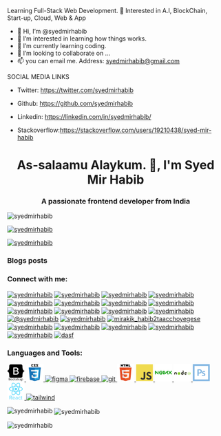Learning Full-Stack Web Development.
🤔 Interested in A.I, BlockChain, Start-up, Cloud, Web & App

- 👋 Hi, I’m @syedmirhabib
- 👀 I’m interested in learning how things works.
- 🌱 I’m currently learning coding. 
- 💞️ I’m looking to collaborate on ...
- 📫 you can email me.
     Address: syedmirhabib@gmail.com 


SOCIAL MEDIA LINKS
- Twitter: https://twitter.com/syedmirhabib

- Github: https://github.com/syedmirhabib

- Linkedin: https://linkedin.com/in/syedmirhabib/

- Stackoverflow:https://stackoverflow.com/users/19210438/syed-mir-habib

<!---
syedmirhabib/syedmirhabib is a ✨ special ✨ repository because its `README.md` (this file) appears on your GitHub profile.
You can click the Preview link to take a look at your changes.
--->


<h1 align="center">As-salaamu Alaykum. 👋, I'm Syed Mir Habib</h1>
<h3 align="center">A passionate frontend developer from India</h3>

<p align="left"> <img src="https://komarev.com/ghpvc/?username=syedmirhabib&label=Profile%20views&color=0e75b6&style=flat" alt="syedmirhabib" /> </p>

<p align="left"> <a href="https://github.com/ryo-ma/github-profile-trophy"><img src="https://github-profile-trophy.vercel.app/?username=syedmirhabib" alt="syedmirhabib" /></a> </p>

<p align="left"> <a href="https://twitter.com/syedmirhabib" target="blank"><img src="https://img.shields.io/twitter/follow/syedmirhabib?logo=twitter&style=for-the-badge" alt="syedmirhabib" /></a> </p>

### Blogs posts
<!-- BLOG-POST-LIST:START -->
<!-- BLOG-POST-LIST:END -->

<h3 align="left">Connect with me:</h3>
<p align="left">
<a href="https://codepen.io/syedmirhabib" target="blank"><img align="center" src="https://raw.githubusercontent.com/rahuldkjain/github-profile-readme-generator/master/src/images/icons/Social/codepen.svg" alt="syedmirhabib" height="30" width="40" /></a>
<a href="https://dev.to/syedmirhabib" target="blank"><img align="center" src="https://raw.githubusercontent.com/rahuldkjain/github-profile-readme-generator/master/src/images/icons/Social/devto.svg" alt="syedmirhabib" height="30" width="40" /></a>
<a href="https://twitter.com/syedmirhabib" target="blank"><img align="center" src="https://raw.githubusercontent.com/rahuldkjain/github-profile-readme-generator/master/src/images/icons/Social/twitter.svg" alt="syedmirhabib" height="30" width="40" /></a>
<a href="https://linkedin.com/in/syedmirhabib" target="blank"><img align="center" src="https://raw.githubusercontent.com/rahuldkjain/github-profile-readme-generator/master/src/images/icons/Social/linked-in-alt.svg" alt="syedmirhabib" height="30" width="40" /></a>
<a href="https://stackoverflow.com/users/syedmirhabib" target="blank"><img align="center" src="https://raw.githubusercontent.com/rahuldkjain/github-profile-readme-generator/master/src/images/icons/Social/stack-overflow.svg" alt="syedmirhabib" height="30" width="40" /></a>
<a href="https://codesandbox.com/syedmirhabib" target="blank"><img align="center" src="https://raw.githubusercontent.com/rahuldkjain/github-profile-readme-generator/master/src/images/icons/Social/codesandbox.svg" alt="syedmirhabib" height="30" width="40" /></a>
<a href="https://kaggle.com/syedmirhabib" target="blank"><img align="center" src="https://raw.githubusercontent.com/rahuldkjain/github-profile-readme-generator/master/src/images/icons/Social/kaggle.svg" alt="syedmirhabib" height="30" width="40" /></a>
<a href="https://fb.com/syedmirhabib" target="blank"><img align="center" src="https://raw.githubusercontent.com/rahuldkjain/github-profile-readme-generator/master/src/images/icons/Social/facebook.svg" alt="syedmirhabib" height="30" width="40" /></a>
<a href="https://instagram.com/syedmirhabib" target="blank"><img align="center" src="https://raw.githubusercontent.com/rahuldkjain/github-profile-readme-generator/master/src/images/icons/Social/instagram.svg" alt="syedmirhabib" height="30" width="40" /></a>
<a href="https://dribbble.com/syedmirhabib" target="blank"><img align="center" src="https://raw.githubusercontent.com/rahuldkjain/github-profile-readme-generator/master/src/images/icons/Social/dribbble.svg" alt="syedmirhabib" height="30" width="40" /></a>
<a href="https://www.behance.net/syedmirhabib" target="blank"><img align="center" src="https://raw.githubusercontent.com/rahuldkjain/github-profile-readme-generator/master/src/images/icons/Social/behance.svg" alt="syedmirhabib" height="30" width="40" /></a>
<a href="https://hashnode.com/syedmirhabib" target="blank"><img align="center" src="https://raw.githubusercontent.com/rahuldkjain/github-profile-readme-generator/master/src/images/icons/Social/hashnode.svg" alt="syedmirhabib" height="30" width="40" /></a>
<a href="https://medium.com/@syedmirhabib" target="blank"><img align="center" src="https://raw.githubusercontent.com/rahuldkjain/github-profile-readme-generator/master/src/images/icons/Social/medium.svg" alt="@syedmirhabib" height="30" width="40" /></a>
<a href="https://www.codechef.com/users/syedmirhabib" target="blank"><img align="center" src="https://cdn.jsdelivr.net/npm/simple-icons@3.1.0/icons/codechef.svg" alt="syedmirhabib" height="30" width="40" /></a>
<a href="https://www.hackerrank.com/mirakik_habib2taacchoyegese" target="blank"><img align="center" src="https://raw.githubusercontent.com/rahuldkjain/github-profile-readme-generator/master/src/images/icons/Social/hackerrank.svg" alt="mirakik_habib2taacchoyegese" height="30" width="40" /></a>
<a href="https://codeforces.com/profile/syedmirhabib" target="blank"><img align="center" src="https://raw.githubusercontent.com/rahuldkjain/github-profile-readme-generator/master/src/images/icons/Social/codeforces.svg" alt="syedmirhabib" height="30" width="40" /></a>
<a href="https://www.leetcode.com/syedmirhabib" target="blank"><img align="center" src="https://raw.githubusercontent.com/rahuldkjain/github-profile-readme-generator/master/src/images/icons/Social/leet-code.svg" alt="syedmirhabib" height="30" width="40" /></a>
<a href="https://www.hackerearth.com/syedmirhabib" target="blank"><img align="center" src="https://raw.githubusercontent.com/rahuldkjain/github-profile-readme-generator/master/src/images/icons/Social/hackerearth.svg" alt="syedmirhabib" height="30" width="40" /></a>
<a href="https://auth.geeksforgeeks.org/user/syedmirhabib" target="blank"><img align="center" src="https://raw.githubusercontent.com/rahuldkjain/github-profile-readme-generator/master/src/images/icons/Social/geeks-for-geeks.svg" alt="syedmirhabib" height="30" width="40" /></a>
<a href="https://www.topcoder.com/members/syedmirhabib" target="blank"><img align="center" src="https://raw.githubusercontent.com/rahuldkjain/github-profile-readme-generator/master/src/images/icons/Social/topcoder.svg" alt="syedmirhabib" height="30" width="40" /></a>
<a href="/dasf" target="blank"><img align="center" src="https://raw.githubusercontent.com/rahuldkjain/github-profile-readme-generator/master/src/images/icons/Social/rss.svg" alt="dasf" height="30" width="40" /></a>
</p>

<h3 align="left">Languages and Tools:</h3>
<p align="left"> <a href="https://getbootstrap.com" target="_blank" rel="noreferrer"> <img src="https://raw.githubusercontent.com/devicons/devicon/master/icons/bootstrap/bootstrap-plain-wordmark.svg" alt="bootstrap" width="40" height="40"/> </a> <a href="https://www.w3schools.com/css/" target="_blank" rel="noreferrer"> <img src="https://raw.githubusercontent.com/devicons/devicon/master/icons/css3/css3-original-wordmark.svg" alt="css3" width="40" height="40"/> </a> <a href="https://www.figma.com/" target="_blank" rel="noreferrer"> <img src="https://www.vectorlogo.zone/logos/figma/figma-icon.svg" alt="figma" width="40" height="40"/> </a> <a href="https://firebase.google.com/" target="_blank" rel="noreferrer"> <img src="https://www.vectorlogo.zone/logos/firebase/firebase-icon.svg" alt="firebase" width="40" height="40"/> </a> <a href="https://git-scm.com/" target="_blank" rel="noreferrer"> <img src="https://www.vectorlogo.zone/logos/git-scm/git-scm-icon.svg" alt="git" width="40" height="40"/> </a> <a href="https://www.w3.org/html/" target="_blank" rel="noreferrer"> <img src="https://raw.githubusercontent.com/devicons/devicon/master/icons/html5/html5-original-wordmark.svg" alt="html5" width="40" height="40"/> </a> <a href="https://developer.mozilla.org/en-US/docs/Web/JavaScript" target="_blank" rel="noreferrer"> <img src="https://raw.githubusercontent.com/devicons/devicon/master/icons/javascript/javascript-original.svg" alt="javascript" width="40" height="40"/> </a> <a href="https://www.nginx.com" target="_blank" rel="noreferrer"> <img src="https://raw.githubusercontent.com/devicons/devicon/master/icons/nginx/nginx-original.svg" alt="nginx" width="40" height="40"/> </a> <a href="https://nodejs.org" target="_blank" rel="noreferrer"> <img src="https://raw.githubusercontent.com/devicons/devicon/master/icons/nodejs/nodejs-original-wordmark.svg" alt="nodejs" width="40" height="40"/> </a> <a href="https://www.photoshop.com/en" target="_blank" rel="noreferrer"> <img src="https://raw.githubusercontent.com/devicons/devicon/master/icons/photoshop/photoshop-line.svg" alt="photoshop" width="40" height="40"/> </a> <a href="https://reactjs.org/" target="_blank" rel="noreferrer"> <img src="https://raw.githubusercontent.com/devicons/devicon/master/icons/react/react-original-wordmark.svg" alt="react" width="40" height="40"/> </a> <a href="https://tailwindcss.com/" target="_blank" rel="noreferrer"> <img src="https://www.vectorlogo.zone/logos/tailwindcss/tailwindcss-icon.svg" alt="tailwind" width="40" height="40"/> </a> </p>

<p><img align="left" src="https://github-readme-stats.vercel.app/api/top-langs?username=syedmirhabib&show_icons=true&locale=en&layout=compact" alt="syedmirhabib" /></p>

<p>&nbsp;<img align="center" src="https://github-readme-stats.vercel.app/api?username=syedmirhabib&show_icons=true&locale=en" alt="syedmirhabib" /></p>

<p><img align="center" src="https://github-readme-streak-stats.herokuapp.com/?user=syedmirhabib&" alt="syedmirhabib" /></p>
